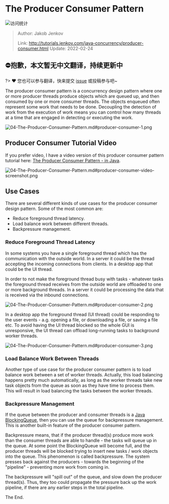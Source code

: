 # The Producer Consumer Pattern

![访问统计](https://visitor-badge.glitch.me/badge?page_id=senlypan.concurrent.04-the-producer-consumer-pattern&left_color=blue&right_color=red)

> Author: Jakob Jenkov
>
> Link: http://tutorials.jenkov.com/java-concurrency/producer-consumer.html  Update: 2022-02-24

## ⛔抱歉，本文暂无中文翻译，持续更新中
?> ❤️ 您也可以参与翻译，快来提交 [issue](https://github.com/senlypan/concurrent-programming-docs/issues) 或投稿参与吧~

The producer consumer pattern is a concurrency design pattern where one or more producer threads produce objects which are queued up, and then consumed by one or more consumer threads. The objects enqueued often represent some work that needs to be done. Decoupling the detection of work from the execution of work means you can control how many threads at a time that are engaged in detecting or executing the work.

![04-The-Producer-Consumer-Pattern.md#producer-consumer-1.png](http://tutorials.jenkov.com/images/java-concurrency/producer-consumer-1.png)

## Producer Consumer Tutorial Video

If you prefer video, I have a video version of this producer consumer pattern tutorial here:
[The Producer Consumer Pattern - in Java](https://www.youtube.com/watch?v=tEwNXnAmc9c&list=PLL8woMHwr36EDxjUoCzboZjedsnhLP1j4&index=17).

![04-The-Producer-Consumer-Pattern.md#producer-consumer-video-screenshot.png](http://tutorials.jenkov.com/images/java-concurrency/producer-consumer-video-screenshot.png)

## Use Cases

There are several different kinds of use cases for the producer consumer design pattern. Some of the most common are:

- Reduce foreground thread latency.
- Load balance work between different threads.
- Backpressure management.

### Reduce Foreground Thread Latency

In some systems you have a single foreground thread which has the communication with the outside world. In a server it could be the thread accepting the incoming connections from clients. In a desktop app that could be the UI thread.

In order to not make the foreground thread busy with tasks - whatever tasks the foreground thread receives from the outside world are offloaded to one or more background threads. In a server it could be processing the data that is received via the inbound connections.

![04-The-Producer-Consumer-Pattern.md#producer-consumer-2.png](http://tutorials.jenkov.com/images/java-concurrency/producer-consumer-2.png)

In a desktop app the foreground thread (UI thread) could be responding to the user events - a.g. opening a file, or downloading a file, or saving a file etc. To avoid having the UI thread blocked so the whole GUI is unresponsive, the UI thread can offload long-running tasks to background worker threads.

![04-The-Producer-Consumer-Pattern.md#producer-consumer-3.png](http://tutorials.jenkov.com/images/java-concurrency/producer-consumer-3.png)

### Load Balance Work Between Threads
Another type of use case for the producer consumer pattern is to load balance work between a set of worker threads. Actually, this load balancing happens pretty much automatically, as long as the worker threads take new task objects from the queue as soon as they have time to process them. This will result in load balancing the tasks between the worker threads.

### Backpressure Management

If the queue between the producer and consumer threads is a [Java BlockingQueue](http://tutorials.jenkov.com/java-util-concurrent/blockingqueue.html), then you can use the queue for backpressure management. This is another built-in feature of the producer consumer pattern.

Backpressure means, that if the producer thread(s) produce more work than the consumer threads are able to handle - the tasks will queue up in the queue. At some point the BlockingQueue will become full, and the producer threads will be blocked trying to insert new tasks / work objects into the queue. This phenomenon is called backpressure. The system presses back against the producers - towards the beginning of the "pipeline" - preventing more work from coming in.

The backpressure will "spill out" of the queue, and slow down the producer thread(s). Thus, they too could propagate the pressure back up the work pipeline, if there are any earlier steps in the total pipeline.

The End.








